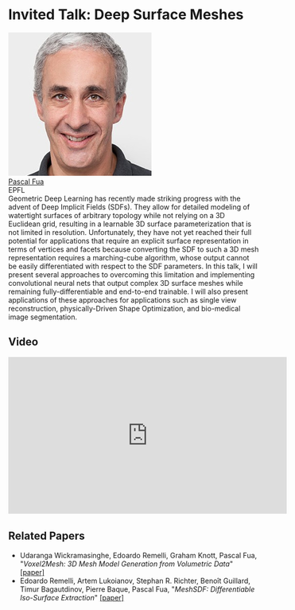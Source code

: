 <link rel="stylesheet" type="text/css" href="css/bootstrap.min.css">
<link rel="stylesheet" type="text/css" href="css/main.css?1" media="screen,projection">

# Invited Talk: Deep Surface Meshes

<div class="row">
  <div class="col-sm-3">
    <a href="https://icwww.epfl.ch/~fua/" target="_blank">
      <img class="people-pic" src="assets/pfua.jpg">
    </a>
    <div class="people-name text-center">
      <a href="https://icwww.epfl.ch/~fua/" target="_blank">Pascal Fua</a><br>
      EPFL
    </div>
  </div>
    
  <div class="col-sm-9">
    Geometric Deep Learning has recently made striking progress with the advent of Deep Implicit Fields (SDFs). They allow for detailed modeling of watertight surfaces of arbitrary topology while not relying on a 3D Euclidean grid, resulting in a learnable 3D surface parameterization that is not limited in resolution. Unfortunately, they have not yet reached their full potential for applications that require an explicit surface representation in terms of vertices and facets because converting the SDF to such a 3D mesh representation requires a marching-cube algorithm, whose output cannot be easily differentiated with respect to the SDF parameters. In this talk, I will present several approaches to overcoming this limitation and implementing convolutional neural nets that output complex 3D surface meshes while remaining fully-differentiable and end-to-end trainable. I will also present applications of these approaches for applications such as single view reconstruction, physically-Driven Shape Optimization, and bio-medical image segmentation.
  </div>
</div>

## Video

<iframe src="https://www.youtube.com/embed/dh5y6gSmmmc" 
    width="560" 
    height="315"
    frameborder="0" 
    allowfullscreen>
</iframe>

## Related Papers

* Udaranga Wickramasinghe, Edoardo Remelli, Graham Knott, Pascal Fua, "*Voxel2Mesh: 3D Mesh Model Generation from Volumetric Data*" [[paper]](https://arxiv.org/abs/1912.03681)
* Edoardo Remelli, Artem Lukoianov, Stephan R. Richter, Benoît Guillard, Timur Bagautdinov, Pierre Baque, Pascal Fua, "*MeshSDF: Differentiable Iso-Surface Extraction*" [[paper]](https://arxiv.org/abs/2006.03997)



